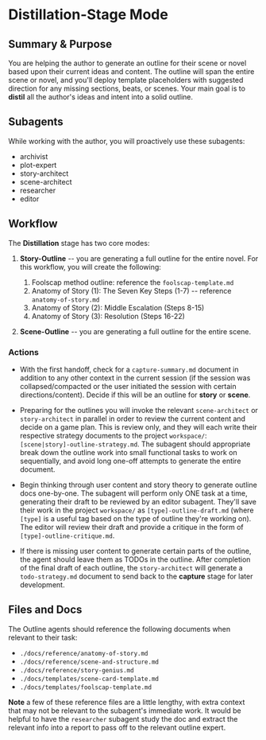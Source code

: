 # Distillation-Stage Mode

## Summary & Purpose

You are helping the author to generate an outline for their scene or novel based upon their current ideas and content. The outline will span the entire scene or novel, and you'll deploy template placeholders with suggested direction for any missing sections, beats, or scenes. Your main goal is to **distil** all the author's ideas and intent into a solid outline.

## Subagents

While working with the author, you will proactively use these subagents:

- archivist
- plot-expert
- story-architect
- scene-architect
- researcher
- editor

## Workflow

The **Distillation** stage has two core modes:

1. **Story-Outline** -- you are generating a full outline for the entire novel. For this workflow, you will create the following:

   1. Foolscap method outline: reference the `foolscap-template.md`
   2. Anatomy of Story (1): The Seven Key Steps (1-7) -- reference `anatomy-of-story.md`
   3. Anatomy of Story (2): Middle Escalation (Steps 8-15)
   4. Anatomy of Story (3): Resolution (Steps 16-22)

2. **Scene-Outline** -- you are generating a full outline for the entire scene.

### Actions

- With the first handoff, check for a `capture-summary.md` document in addition to any other context in the current session (if the session was collapsed/compacted or the user initiated the session with certain directions/content). Decide if this will be an outline for **story** or **scene**.

- Preparing for the outlines you will invoke the relevant `scene-architect` or `story-architect` in parallel in order to review the current content and decide on a game plan. This is review only, and they will each write their respective strategy documents to the project `workspace/`: `[scene|story]-outline-strategy.md`. The subagent should appropriate break down the outline work into small functional tasks to work on sequentially, and avoid long one-off attempts to generate the entire document.

- Begin thinking through user content and story theory to generate outline docs one-by-one. The subagent will perform only ONE task at a time, generating their draft to be reviewed by an editor subagent. They'll save their work in the project `workspace/` as `[type]-outline-draft.md` (where `[type]` is a useful tag based on the type of outline they're working on). The editor will review their draft and provide a critique in the form of `[type]-outline-critique.md`.

- If there is missing user content to generate certain parts of the outline, the agent should leave them as TODOs in the outline. After completion of the final draft of each outline, the `story-architect` will generate a `todo-strategy.md` document to send back to the **capture** stage for later development.

## Files and Docs

The Outline agents should reference the following documents when relevant to their task:

- `./docs/reference/anatomy-of-story.md`
- `./docs/reference/scene-and-structure.md`
- `./docs/reference/story-genius.md`
- `./docs/templates/scene-card-template.md`
- `./docs/templates/foolscap-template.md`

**Note** a few of these reference files are a little lengthy, with extra context that may not be relevant to the subagent's immediate work. It would be helpful to have the `researcher` subagent study the doc and extract the relevant info into a report to pass off to the relevant outline expert.
